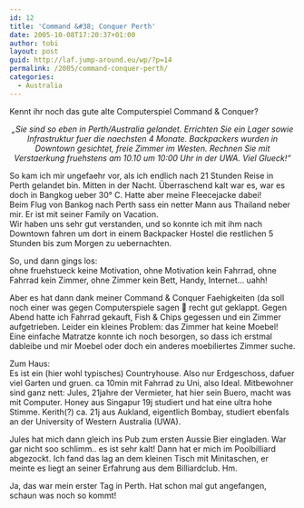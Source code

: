 ```yaml
---
id: 12
title: 'Command &#38; Conquer Perth'
date: 2005-10-08T17:20:37+01:00
author: tobi
layout: post
guid: http://laf.jump-around.eu/wp/?p=14
permalink: /2005/command-conquer-perth/
categories:
  - Australia
---
```

Kennt ihr noch das gute alte Computerspiel Command & Conquer?

<div align="center">
  <em>&#8222;Sie sind so eben in Perth/Australia gelandet. Errichten Sie ein Lager sowie Infrastruktur fuer die naechsten 4 Monate. Backpackers wurden in Downtown gesichtet, freie Zimmer im Westen. Rechnen Sie mit Verstaerkung fruehstens am 10.10 um 10:00 Uhr in der UWA. Viel Glueck!&#8220;</em>
</div>

So kam ich mir ungefaehr vor, als ich endlich nach 21 Stunden Reise in Perth gelandet bin. Mitten in der Nacht. Überraschend kalt war es, war es doch in Bangkog ueber 30° C. Hatte aber meine Fleecejacke dabei!  
Beim Flug von Bankog nach Perth sass ein netter Mann aus Thailand neber mir. Er ist mit seiner Family on Vacation.  
Wir haben uns sehr gut verstanden, und so konnte ich mit ihm nach Downtown fahren um dort in einem Backpacker Hostel die restlichen 5 Stunden bis zum Morgen zu uebernachten.

So, und dann gings los:  
ohne fruehstueck keine Motivation, ohne Motivation kein Fahrrad, ohne Fahrrad kein Zimmer, ohne Zimmer kein Bett, Handy, Internet&#8230; uahh!

Aber es hat dann dank meiner Command & Conquer Faehigkeiten (da soll noch einer was gegen Computerspiele sagen 🙂 recht gut geklappt. Gegen Abend hatte ich Fahrrad gekauft, Fish & Chips gegessen und ein Zimmer aufgetrieben. Leider ein kleines Problem: das Zimmer hat keine Moebel! Eine einfache Matratze konnte ich noch besorgen, so dass ich erstmal dableibe und mir Moebel oder doch ein anderes moebiliertes Zimmer suche.

Zum Haus:  
Es ist ein (hier wohl typisches) Countryhouse. Also nur Erdgeschoss, dafuer viel Garten und gruen. ca 10min mit Fahrrad zu Uni, also Ideal. Mitbewohner sind ganz nett: Jules, 21jahre der Vermieter, hat hier sein Buero, macht was mit Computer. Honey aus Singapur 19j studiert und hat eine ultra hohe Stimme. Kerith(?) ca. 21j aus Aukland, eigentlich Bombay, studiert ebenfals an der University of Western Australia (UWA).

Jules hat mich dann gleich ins Pub zum ersten Aussie Bier eingladen. War gar nicht soo schlimm.. es ist sehr kalt! Dann hat er mich im Poolbilliard abgezockt. Ich fand das lag an dem kleinen Tisch mit Minitaschen, er meinte es liegt an seiner Erfahrung aus dem Billiardclub. Hm.

Ja, das war mein erster Tag in Perth. Hat schon mal gut angefangen, schaun was noch so kommt!